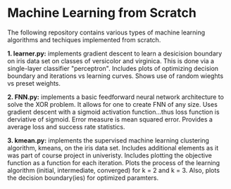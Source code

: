 # Machine Learning from Scratch
The following repository contains various types of machine learning algorithms and techiques implemented from scratch.

**1. learner.py:** implements gradient descent to learn a desicision boundary on iris data set on classes of versicolor and virginica. This is done via a single-layer classifier "perceptron". Includes plots of optimizing decision boundary and iterations vs learning curves. Shows use of random wieghts vs preset weights.

**2. FNN.py:** implements a basic feedforward neural network architecture to solve the XOR problem. It allows for one to create FNN of any size. Uses gradient descent with a sigmoid activation function...thus loss function is derviative of sigmoid. Error measure is mean squared error. Provides a average loss and success rate statistics. 

**3. kmean.py:** implements the supervised machine learning clustering algorithm, kmeans, on the iris data set. Includes additional elements as it was part of course project in univeristy. Includes plotting the objective function as a function for each iteration. Plots the process of the learning algorithm (initial, intermediate, converged) for k = 2 and k = 3. Also, plots the decision boundary(ies) for optimized paramters. 



